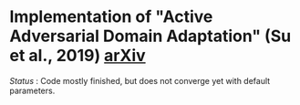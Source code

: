 # Implementation of "Active Adversarial Domain Adaptation" (Su et al., 2019) [arXiv](https://arxiv.org/abs/1904.07848)

*Status* : Code mostly finished, but does not converge yet with default parameters.
